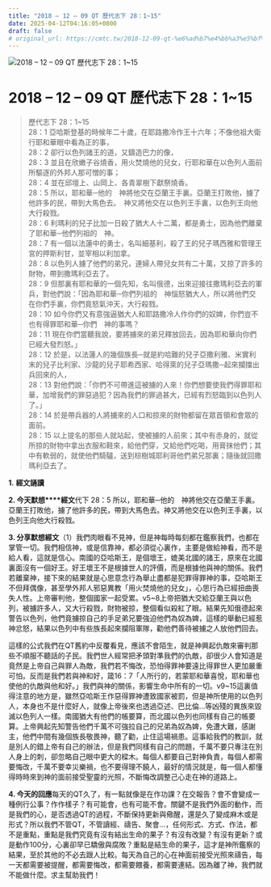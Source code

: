```yaml
---
title: "2018 – 12 – 09 QT 歷代志下 28：1~15"
date: 2025-04-12T04:16:05+0800
draft: false
# original_url: https://cmtc.tw/2018-12-09-qt-%e6%ad%b7%e4%bb%a3%e5%bf%97%e4%b8%8b-28%ef%bc%9a115
---
```


![2018 – 12 – 09 QT 歷代志下 28：1\~15](/images/qt.jpg   "2018 – 12 – 09 QT 歷代志下 28：1\~15")

# 2018 – 12 – 09 QT 歷代志下 28：1\~15

> 歷代志下 28：1\~15  
> 28：1 亞哈斯登基的時候年二十歲，在耶路撒冷作王十六年；不像他祖大衛行耶和華眼中看為正的事，  
> 28：2 卻行以色列諸王的道，又鑄造巴力的像，  
> 28：3 並且在欣嫩子谷燒香，用火焚燒他的兒女，行耶和華在以色列人面前所驅逐的外邦人那可憎的事；  
> 28：4 並在邱壇上、山岡上、各青翠樹下獻祭燒香。  
> 28：5 所以，耶和華─他的　神將他交在亞蘭王手裏。亞蘭王打敗他，擄了他許多的民，帶到大馬色去。　神又將他交在以色列王手裏，以色列王向他大行殺戮。  
> 28：6 利瑪利的兒子比加一日殺了猶大人十二萬，都是勇士，因為他們離棄了耶和華─他們列祖的　神。  
> 28：7 有一個以法蓮中的勇士，名叫細基利，殺了王的兒子瑪西雅和管理王宮的押斯利甘，並宰相以利加拿。  
> 28：8 以色列人擄了他們的弟兄，連婦人帶兒女共有二十萬，又掠了許多的財物，帶到撒瑪利亞去了。  
> 28：9 但那裏有耶和華的一個先知，名叫俄德，出來迎接往撒瑪利亞去的軍兵，對他們說：「因為耶和華─你們列祖的　神惱怒猶大人，所以將他們交在你們手裏，你們竟怒氣沖天，大行殺戮。  
> 28：10 如今你們又有意強逼猶大人和耶路撒冷人作你們的奴婢，你們豈不也有得罪耶和華─你們　神的事嗎？  
> 28：11 現在你們當聽我說，要將擄來的弟兄釋放回去，因為耶和華向你們已經大發烈怒。」  
> 28：12 於是，以法蓮人的幾個族長─就是約哈難的兒子亞撒利雅、米實利末的兒子比利家、沙龍的兒子耶希西家、哈得萊的兒子亞瑪撒─起來攔擋出兵回來的人，  
> 28：13 對他們說：「你們不可帶進這被擄的人來！你們想要使我們得罪耶和華，加增我們的罪惡過犯？因為我們的罪過甚大，已經有烈怒臨到以色列人了。」  
> 28：14 於是帶兵器的人將擄來的人口和掠來的財物都留在眾首領和會眾的面前。  
> 28：15 以上提名的那些人就站起，使被擄的人前來；其中有赤身的，就從所掠的財物中拿出衣服和鞋來，給他們穿，又給他們吃喝，用膏抹他們；其中有軟弱的，就使他們騎驢，送到棕樹城耶利哥他們弟兄那裏；隨後就回撒瑪利亞去了。

**1.** **經文誦讀**

**2. 今天默想****經文**代下 28：5 所以，耶和華─他的　神將他交在亞蘭王手裏。亞蘭王打敗他，擄了他許多的民，帶到大馬色去。神又將他交在以色列王手裏，以色列王向他大行殺戮。

**3. 分享默想經文**（1）我們肉眼看不見神，但是神每時每刻都在鑑察我們，也都在掌管一切。我們相信神，或是信靠神，都必須從心裏作，主要是做給神看，而不是給人看，這就是信心。南國的亞哈斯王，是個壞王，媲美北國的諸王，原來在北國裏面沒有一個好王。好王壞王不是根據世人的評價，而是根據他與神的關係。我們若離棄神，接下來的結果就是心思意念行為舉止盡都是犯罪得罪神的事，亞哈斯王不但拜偶像，甚至學外邦人邪惡異教「用火焚燒他的兒女」，心思行為已經扭曲喪失人性。上帝審判他，整個國家一起受累。v5\~8上帝把猶大交給亞蘭王與以色列，被擄許多人，又大行殺戮，財物被掠，整個看似殺紅了眼。結果先知俄德起來警告以色列，他們竟擄掠自己的手足弟兄要強迫他們為奴為婢，這樣的舉動已經惹神忿怒，結果以色列中有些族長起來攔阻軍隊，勸他們善待被擄之人放他們回去。

這樣的公式我們在QT舊約中反覆看見，應該不會陌生，就是神興起仇敵來審判那些不順服不聽話的子民。我們世人經常把矛頭對準我們的仇敵，卻很少人會知道是竟然是上帝自己與罪人為敵，我們若不悔改，恐怕得罪神要遠比得罪世人更加嚴重可怕。反而是我們若與神和好，箴16：7「人所行的，若蒙耶和華喜悅，耶和華也使他的仇敵與他和好。」我們與神的關係，影響生命中所有的一切。v9\~15這裏值得注意的地方是，雖然亞哈斯王作惡得罪神遭致國家被罰，但是神所使用的以色列人，本身也不是什麼好人，就像上帝後來也透過亞述、巴比倫…等凶殘的異族來毀滅以色列人一樣。南國猶大有他們的帳要算，而北國以色列也同樣有自己的帳要算。上帝興起先知警告他們千萬不可強拉自己的兄弟為奴為婢，免遭大難，感謝主，他們中間有幾個族長敬畏神，聽了勸，止住這場禍患。這事給我們的教訓，就是別人的錯上帝有自己的辦法，但是我們同樣有自己的問題，千萬不要只專注在別人身上的刺，卻忽略自己眼中更大的樑木。每個人都要自己對神負責，每個人都需要悔改，千萬不要幸災樂禍，也不要得理不饒人，最好的情況就是，每一個人都懂得時時來到神的面前接受聖靈的光照，不斷悔改調整己心走在神的道路上。

**4. 今天的回應**每天的QT久了，有一點就像是在作功課？在交報告？會不會變成一種例行公事？作作樣子？有可能會，也有可能不會。關鍵不是我們外面的動作，而是我們的心，是否透過QT的過程，不斷保持更新與儆醒，還是久了變成麻木或是形式？所以我們不管QT，不管讀經、禱告、聚會…，任何形式、方式、作法，都不是重點，重點是我們究竟有沒有結出生命的果子？有沒有改變？有沒有更新？或是動作100分，心裏卻早已驕傲與腐敗？重點是結生命的果子，這才是神所鑑察的結果，至於其他的不必去跟人比較。每天為自己的心在神面前接受光照來禱告，每一天都需要被提醒，都需要悔改，都需要餵養，都需要連結。因為離了神，我們就不能做什麼。求主幫助我們！